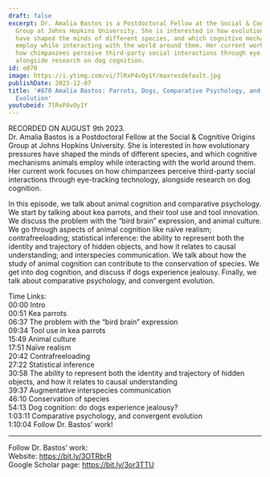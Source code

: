 ```yaml
---
draft: false
excerpt: Dr. Amalia Bastos is a Postdoctoral Fellow at the Social & Cognitive Origins
  Group at Johns Hopkins University. She is interested in how evolutionary pressures
  have shaped the minds of different species, and which cognitive mechanisms animals
  employ while interacting with the world around them. Her current work focuses on
  how chimpanzees perceive third-party social interactions through eye-tracking technology,
  alongside research on dog cognition.
id: e870
image: https://i.ytimg.com/vi/7lRxP4vOy1Y/maxresdefault.jpg
publishDate: 2023-12-07
title: '#870 Amalia Bastos: Parrots, Dogs, Comparative Psychology, and Convergent
  Evolution'
youtubeid: 7lRxP4vOy1Y
---
```

RECORDED ON AUGUST 9th 2023.  
Dr. Amalia Bastos is a Postdoctoral Fellow at the Social & Cognitive Origins Group at Johns Hopkins University. She is interested in how evolutionary pressures have shaped the minds of different species, and which cognitive mechanisms animals employ while interacting with the world around them. Her current work focuses on how chimpanzees perceive third-party social interactions through eye-tracking technology, alongside research on dog cognition.

In this episode, we talk about animal cognition and comparative psychology. We start by talking about kea parrots, and their tool use and tool innovation. We discuss the problem with the “bird brain” expression, and animal culture. We go through aspects of animal cognition like naïve realism; contrafreeloading; statistical inference: the ability to represent both the identity and trajectory of hidden objects, and how it relates to causal understanding; and interspecies communication. We talk about how the study of animal cognition can contribute to the conservation of species. We get into dog cognition, and discuss if dogs experience jealousy. Finally, we talk about comparative psychology, and convergent evolution.

Time Links:  
00:00 Intro  
00:51  Kea parrots  
06:37  The problem with the “bird brain” expression  
09:34  Tool use in kea parrots  
15:49  Animal culture  
17:51  Naïve realism  
20:42  Contrafreeloading  
27:22  Statistical inference  
30:58  The ability to represent both the identity and trajectory of hidden objects, and how it relates to causal understanding  
39:37  Augmentative interspecies communication  
46:10  Conservation of species  
54:13  Dog cognition: do dogs experience jealousy?  
1:03:11  Comparative psychology, and convergent evolution  
1:10:04  Follow Dr. Bastos’ work!

---

Follow Dr. Bastos’ work:  
Website: https://bit.ly/3OTRbrR  
Google Scholar page: https://bit.ly/3or3TTU

